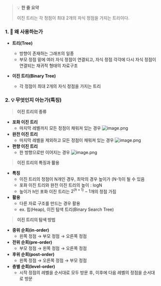 > 💡 **한 줄 요약**
>
> 이진 트리는 각 정점이 최대 2개의 자식 정점을 가지는 트리이다.

### 1. 🤔 왜 사용하는가

- **트리(Tree)**

  - 방향이 존재하는 그래프의 일종
  - 부모 정점 밑에 여러 자식 정점이 연결되고, 자식 정점 각각에 다시 자식 정점이 연결되는 재귀적 형태의 자료구조

- **이진 트리(Binary Tree)**
  - 각 정점이 최대 2개의 자식 정점을 가지는 트리

### 2. 💡 무엇인지 아는가(특징)

> **이진 트리의 종류**

- **포화 이진 트리**
  - 마지막 레벨까지 모든 정점이 채워져 있는 경우
    ![image.png](attachment:d7f84800-3a44-4f6a-853d-d23699287171:image.png)
- **완전 이진 트리**
  - 마지막 레벨을 제외하고 모든 정점이 채워져 있는 경우
    ![image.png](attachment:3a7b788b-4e91-46d5-b42c-97ea947e9eb6:image.png)
- **편향 이진 트리**
  - 한 방향으로만 이어지는 경우
    ![image.png](attachment:254f8333-bcdf-4af5-96fb-e55c92a8d040:image.png)

> **이진 트리의 특징과 활용**

- **특징**
  - 이진 트리의 정점이 N개인 경우, 최악의 경우 높이가 (N-1)이 될 수 있음
  - 포화 이진 트리와 완전 이진 트리의 높이 : logN
  - 높이가 h인 포화 이진 트리는 $2^(h+1)-1$개의 정점 가짐
- **활용**
  - 다른 자료 구조를 만드는 경우 활용
  - ex. 힙(Heap), 이진 탐색 트리(Binary Search Tree)

> **이진 트리의 탐색 방법**

- **중위 순회(in-order)**
  - 왼쪽 정점 → 부모 정점 → 오른쪽 정점
- **전위 순회(pre-order)**
  - 부모 정점 → 왼쪽 정점 → 오른쪽 정점
- **후위 순회(post-order)**
  - 왼쪽 정점 → 오른쪽 정점 → 부모 정점
- **층별 순회(level-order)**
  - 시작 정점의 레벨을 순서대로 모두 방문 후, 이후에 다음 레벨의 정점을 순서대로 방문
